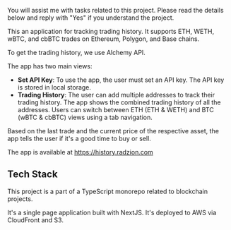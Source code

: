 You will assist me with tasks related to this project. Please read the details below and reply with "Yes" if you understand the project.

This an application for tracking trading history. It supports ETH, WETH, wBTC, and cbBTC trades on Ethereum, Polygon, and Base chains.

To get the trading history, we use Alchemy API.

The app has two main views:

- **Set API Key**: To use the app, the user must set an API key. The API key is stored in local storage.
- **Trading History**: The user can add multiple addresses to track their trading history. The app shows the combined trading history of all the addresses. Users can switch between ETH (ETH & WETH) and BTC (wBTC & cbBTC) views using a tab navigation.

Based on the last trade and the current price of the respective asset, the app tells the user if it's a good time to buy or sell.

The app is available at https://history.radzion.com

## Tech Stack

This project is a part of a TypeScript monorepo related to blockchain projects.

It's a single page application built with NextJS. It's deployed to AWS via CloudFront and S3.